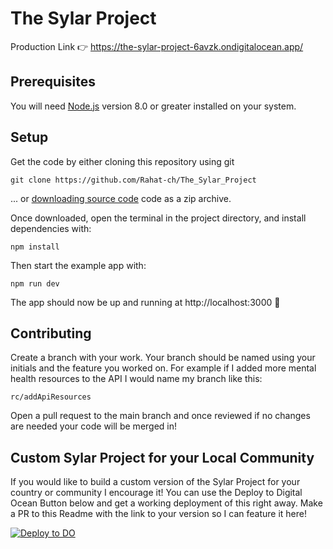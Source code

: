 # The Sylar Project

Production Link 👉  https://the-sylar-project-6avzk.ondigitalocean.app/

## Prerequisites

You will need [Node.js](https://nodejs.org) version 8.0 or greater installed on your system.

## Setup

Get the code by either cloning this repository using git

```
git clone https://github.com/Rahat-ch/The_Sylar_Project
```

... or [downloading source code](https://github.com/Rahat-ch/The_Sylar_Project/archive/main.zip) code as a zip archive.

Once downloaded, open the terminal in the project directory, and install dependencies with:

```
npm install
```

Then start the example app with:

```
npm run dev
```

The app should now be up and running at http://localhost:3000 🚀

## Contributing 

Create a branch with your work. Your branch should be named using your initials and the feature you worked on. For example if I added more mental health resources to the API I would name my branch like this:

```
rc/addApiResources
```
Open a pull request to the main branch and once reviewed if no changes are needed your code will be merged in! 

## Custom Sylar Project for your Local Community
If you would like to build a custom version of the Sylar Project for your country or community I encourage it! You can use the Deploy to Digital Ocean Button below and get a working deployment of this right away. Make a PR to this Readme with the link to your version so I can feature it here!

[![Deploy to DO](https://mp-assets1.sfo2.digitaloceanspaces.com/deploy-to-do/do-btn-blue.svg)](https://cloud.digitalocean.com/apps/new?repo=https://github.com/Rahat-ch/{The_Sylar_Project}/tree/{main})
